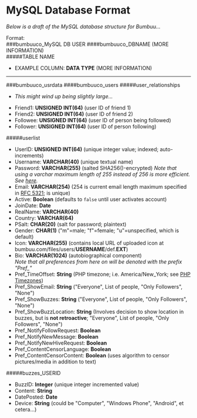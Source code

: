 MySQL Database Format
=====================

_Below is a draft of the MySQL database structure for Bumbuu..._

Format: <br>
###bumbuuco_MySQL DB USER
####bumbuuco_DBNAME (MORE INFORMATION) <br>
#####TABLE NAME
*	EXAMPLE COLUMN: **DATA TYPE** (MORE INFORMATION)

-------------------------------

###bumbuuco_usrdata
####bumbuuco_users
#####user_relationships
-	*This might wind up being slightly large...*
*	Friend1: **UNSIGNED INT(64)** (user ID of friend 1)
*	Friend2: **UNSIGNED INT(64)** (user ID of friend 2)	
*	Followee: **UNSIGNED INT(64)** (user ID of person being followed)
*	Follower: **UNSIGNED INT(64)** (user ID of person following)

#####userlist
*	UserID: **UNSIGNED INT(64)** (unique integer value; indexed; auto-increments)
*	Username: **VARCHAR(40)** (unique textual name)
*	Password: **VARCHAR(255)** (salted SHA256()-encrypted)
_Note that using a varchar maximum length of 255 instead of 256 is more efficient. See [here](http://dev.mysql.com/doc/refman/5.0/en/char.html)._
*	Email: **VARCHAR(254)** (254 is current email length maximum specified in [RFC 5321](http://tools.ietf.org/html/rfc5321#section-4.5.3); is unique)
*	Active: **Boolean** (defaults to `false` until user activates account)
*	JoinDate: **Date**
*	RealName: **VARCHAR(40)**
*	Country: **VARCHAR(64)**
*	PSalt: **CHAR(20)** (salt for password; plaintext)
*	Gender: **CHAR(1)** ("m"=male; "f"=female; "u"=unspecified, which is default)
*	Icon: **VARCHAR(255)** (contains local URL of uploaded icon at bumbuu.com/files/users/**USERNAME**/def.**EXT**)
*	Bio: **VARCHAR(1024)** (autobiographical component)
<br>_Note that all preferences from here on will be denoted with the prefix "Pref\_"_
*	Pref\_TimeOffset: **String** (PHP timezone; i.e. America/New_York; see [PHP Timezones](http://php.net/manual/en/timezones.php))
*	Pref\_ShowEmail: **String** ("Everyone", List of people, "Only Followers", "None")
*	Pref\_ShowBuzzes: **String** ("Everyone", List of people, "Only Followers", "None")
*	Pref\_ShowBuzzLocation: **String** (Involves decision to show location in buzzes, but is **not retroactive**; "Everyone", List of people, "Only Followers", "None")
*	Pref\_NotifyFollowRequest: **Boolean**
*	Pref\_NotifyNewMessage: **Boolean**
*	Pref\_NotifyNewHiveRequest: **Boolean**
*	Pref\_ContentCensorLanguage: **Boolean**
*	Pref\_ContentCensorContent: **Boolean** (uses algorithm to censor pictures/media in addition to text)

#####buzzes_USERID
*	BuzzID: **Integer** (unique integer incremented value)
*	Content: **String**
*	DatePosted: **Date**
*	Device: **String** (could be "Computer", "Windows Phone", "Android", et cetera...)
